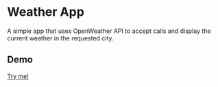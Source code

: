# Weather App
A simple app that uses OpenWeather API to accept calls and display the current weather in the requested city.

## Demo
[Try me!](https://oasaleh.github.io/weather-app/)

